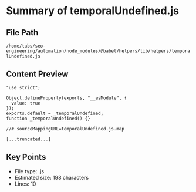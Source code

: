 # Summary of temporalUndefined.js
  
## File Path
`/home/tabs/seo-engineering/automation/node_modules/@babel/helpers/lib/helpers/temporalUndefined.js`

## Content Preview
```
"use strict";

Object.defineProperty(exports, "__esModule", {
  value: true
});
exports.default = _temporalUndefined;
function _temporalUndefined() {}

//# sourceMappingURL=temporalUndefined.js.map

[...truncated...]
```

## Key Points
- File type: .js
- Estimated size: 198 characters
- Lines: 10
